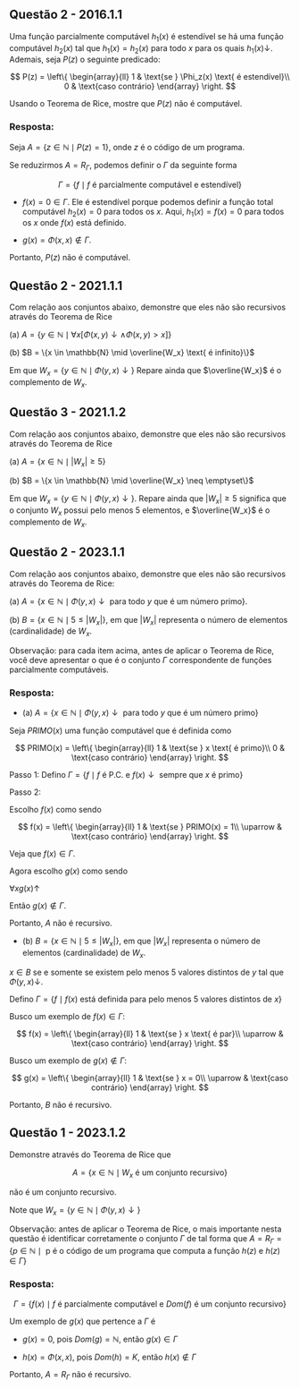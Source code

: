 ## Questão 2 - 2016.1.1

Uma função parcialmente computável $h_1(x)$ é estendível se há uma função computável $h_2(x)$ tal que $h_1(x) = h_2(x)$ para todo $x$ para os quais $h_1(x)\downarrow$. Ademais, seja $P(z)$ o seguinte predicado:

$$
P(z) =
\left\{
\begin{array}{ll}
1 & \text{se } \Phi_z(x) \text{ é estendível}\\
0 & \text{caso contrário}
\end{array}
\right.
$$

Usando o Teorema de Rice, mostre que $P(z)$ não é computável.

### Resposta:

Seja $A = \{z \in \mathbb{N} \mid P(z) = 1\}$, onde $z$ é o código de um programa.

Se reduzirmos $A = R_{\Gamma}$, podemos definir o $\Gamma$ da seguinte forma

$$\Gamma = \{f \mid f \text{ é parcialmente computável e estendível}\}$$

- $f(x) = 0 \in \Gamma$. Ele é estendível porque podemos definir a função total computável $h_2(x) = 0$ para todos os $x$. Aqui, $h_1(x) = f(x) = 0$ para todos os $x$ onde $f(x)$ está definido.

- $g(x) = \Phi(x, x) \notin \Gamma.$

Portanto, $P(z)$ não é computável.

## Questão 2 - 2021.1.1

Com relação aos conjuntos abaixo, demonstre que eles não são recursivos através do Teorema de Rice

(a) $A = \{y \in \mathbb{N} \mid \forall x[\Phi(x, y)\downarrow \wedge \Phi(x, y) > x]\}$

(b) $B = \{x \in \mathbb{N} \mid \overline{W_x} \text{ é infinito}\}$

Em que $W_x = \{y \in \mathbb{N} \mid \Phi(y, x)\downarrow\}$ Repare ainda que $\overline{W_x}$ é o complemento de $W_x$.

## Questão 3 - 2021.1.2

Com relação aos conjuntos abaixo, demonstre que eles não são recursivos através do Teorema de Rice

(a) $A = \{x \in \mathbb{N} \mid \left|W_x\right| \ge 5\}$

(b) $B = \{x \in \mathbb{N} \mid \overline{W_x} \neq \emptyset\}$

Em que $W_x = \{y \in \mathbb{N} \mid \Phi(y,x)\downarrow\}$. Repare ainda que $\left|W_x\right| \ge 5$ significa que o conjunto $W_x$ possui pelo menos 5 elementos, e $\overline{W_x}$ é o complemento de $W_x$.

## Questão 2 - 2023.1.1

Com relação aos conjuntos abaixo, demonstre que eles não são recursivos através do Teorema de Rice:

(a) $A = \{x \in \mathbb{N} \mid \Phi(y, x)\downarrow \text{ para todo }y\text{ que é um número primo}\}$.

(b) $B = \{x \in \mathbb{N} \mid 5 \leq \left| W_x \right|\}$, em que $\left|W_x\right|$ representa o número de elementos (cardinalidade) de $W_x$.

Observação: para cada item acima, antes de aplicar o Teorema de Rice, você deve apresentar o que é o conjunto $\Gamma$ correspondente de funções parcialmente computáveis.

### Resposta:

- (a) $A = \{x \in \mathbb{N} \mid \Phi(y, x)\downarrow \text{ para todo }y\text{ que é um número primo}\}$

Seja $PRIMO(x)$ uma função computável que é definida como

$$
PRIMO(x) =
\left\{
\begin{array}{ll}
1 & \text{se } x \text{ é primo}\\
0 & \text{caso contrário}
\end{array}
\right.
$$

Passo 1: Defino $\Gamma = \{f \mid f \text{ é P.C. e } f(x)\downarrow \text{ sempre que } x \text{ é primo}\}$

Passo 2:

Escolho $f(x)$ como sendo

$$
f(x) =
\left\{
\begin{array}{ll}
1 & \text{se } PRIMO(x) = 1\\
\uparrow & \text{caso contrário}
\end{array}
\right.
$$

Veja que $f(x) \in \Gamma$.

Agora escolho $g(x)$ como sendo

$\forall x g(x)\uparrow$

Então $g(x) \notin \Gamma$.

Portanto, $A$ não é recursivo.

- (b) $B = \{x \in \mathbb{N} \mid 5 \leq \left| W_x \right|\}$, em que $\left|W_x\right|$ representa o número de elementos (cardinalidade) de $W_x$.

$x \in B$ se e somente se existem pelo menos 5 valores distintos de $y$ tal que $\Phi(y, x)\downarrow$.

Defino $\Gamma = \{f \mid f(x) \text{ está definida para pelo menos 5 valores distintos de } x\}$

Busco um exemplo de $f(x) \in \Gamma$:

$$
f(x) =
\left\{
\begin{array}{ll}
1 & \text{se } x \text{ é par}\\
\uparrow & \text{caso contrário}
\end{array}
\right.
$$

Busco um exemplo de $g(x) \notin \Gamma$:

$$
g(x) =
\left\{
\begin{array}{ll}
1 & \text{se } x = 0\\
\uparrow & \text{caso contrário}
\end{array}
\right.
$$

Portanto, $B$ não é recursivo.

## Questão 1 - 2023.1.2

Demonstre através do Teorema de Rice que

$$A = \{x \in \mathbb{N} \mid W_x \text{ é um conjunto recursivo}\}$$

não é um conjunto recursivo.

Note que $W_x  = \{y \in \mathbb{N} \mid \Phi(y,x)\downarrow\}$

Observação: antes de aplicar o Teorema de Rice, o mais importante nesta questão é identificar corretamente o conjunto $\Gamma$ de tal forma que $A = R_{\Gamma} = \{p \in \mathbb{N} \mid \text{ p é o código de um programa que computa a função } h(z) \text{ e } h(z) \in \Gamma\}$

### Resposta:

$$\Gamma = \{f(x) \mid f \text{ é parcialmente computável e } Dom(f) \text{ é um conjunto recursivo}\}$$

Um exemplo de $g(x)$ que pertence a $\Gamma$ é 

- $g(x) = 0$, pois $Dom(g) = \mathbb{N}$, então $g(x) \in \Gamma$

- $h(x) = \Phi(x,x)$, pois $Dom(h) = K$, então $h(x) \notin \Gamma$

Portanto, $A = R_{\Gamma}$ não é recursivo.